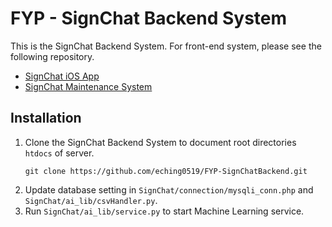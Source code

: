 # FYP - SignChat Backend System
This is the SignChat Backend System. For front-end system, please see the following repository.
* [SignChat iOS App](https://github.com/eching0519/FYP-SignChat)
* [SignChat Maintenance System](https://github.com/eching0519/FYP-SignChatMaintenanceSystem)
## Installation
1. Clone the SignChat Backend System to document root directories `htdocs` of server.
   ```
   git clone https://github.com/eching0519/FYP-SignChatBackend.git
   ```
2. Update database setting in `SignChat/connection/mysqli_conn.php` and `SignChat/ai_lib/csvHandler.py`.
3. Run `SignChat/ai_lib/service.py` to start Machine Learning service.
